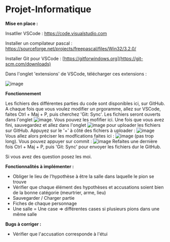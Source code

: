 # Projet-Informatique

**Mise en place :**

Insatller VSCode : https://code.visualstudio.com

Installer un compilateur pascal : https://sourceforge.net/projects/freepascal/files/Win32/3.2.0/

Installer Git pour VSCode : [https://gitforwindows.org](https://git-scm.com/downloads)

Dans l'onglet 'extensions' de VSCode, télécharger ces extensions : 

![image](https://github.com/dylaninsa/Projet-Informatique/assets/146228702/900c5a5e-630f-4289-a149-1f06857cf6bb)

**Fonctionnement**

Les fichiers des différentes parties du code sont disponibles ici, sur GitHub. A chaque fois que vous voulez modifier un prgoramme, allez sur VSCode, faites Ctrl + Maj + P, puis cherchez 'Git: Sync'.
Les fichiers seront ouverts dans l'onglet ![image](https://github.com/dylaninsa/Projet-Informatique/assets/146228702/d98df1b5-9dd6-4b65-afc7-0a3d02603056). Vous pouvez les mofifier ici. 
Une fois que vous avez fini, sauvegardez et allez dans l'onglet ![image](https://github.com/dylaninsa/Projet-Informatique/assets/146228702/7cba8d6b-9433-4be8-8948-cf8948d46423) pour uploader les fichiers sur GitHub.
Appuyez sur le '+' à côté des fichiers à uploader : 
![image](https://github.com/dylaninsa/Projet-Informatique/assets/146228702/8964f2c3-d484-44be-800c-675f9e63ae8c)
Vous allez alors préciser les modfications faites ici : 
![image](https://github.com/dylaninsa/Projet-Informatique/assets/146228702/44271ecd-11ab-468f-80c2-4d96f3f2dcd0) (pas trop long).
Vous pouvez appuyer sur commit : 
![image](https://github.com/dylaninsa/Projet-Informatique/assets/146228702/7ea0054e-cdda-4bf4-94f5-16fb4ab11285)
Refaites une dernière fois Ctrl + Maj + P, puis 'Git: Sync' pour envoyer les fichiers dur le GitHub.

Si vous avez des question posez les moi.

**Fonctionnalités à implémenter :**

- Obliger le lieu de l'hypothèse à être la salle dans laquelle le pion se trouve
- Vérifier que chaque élément des hypothèses et accusations soient bien de la bonne catégorie (meurtrier, arme, lieu)
- Sauvegarder / Charger partie
- Fiches de chaque personnage
- Une salle = Une case => différentes cases si plusieurs pions dans une même salle

**Bugs à corriger :**

- Vérifier que l'accusation corresponde à l'étui
